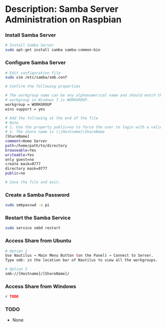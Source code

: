 # Description: Samba Server Administration on Raspbian

### Install Samba Server
```bash
# Install Samba Server
sudo apt-get install samba samba-common-bin
```

### Configure Samba Server
```bash
# Edit configuration file
sudo vim /etc/samba/smb.conf

# Confirm the following properties

# The workgroup name can be any alphanumerical name and should match the workgroup one would like to join. The default 
# workgroup in Windows 7 is WORKGROUP.
workgroup = WORKGROUP
wins support = yes

# Add the following at the end of the file
# Note
# 1. Use the property public=no to force the user to login with a valid user (pi) before accessing the shared folders.
# 2. The share name is \\[Hostname]\ShareName
[ShareName]
comment=Home Server
path=/home/path/to/directory
browseable=Yes
writeable=Yes
only guest=no
create mask=0777
directory mask=0777
public=no

# Save the file and exit.
```

### Create a Samba Password
```bash
sudo smbpasswd -a pi
```

### Restart the Samba Service
```bash
sudo service smbd restart
```

### Access Share from Ubuntu
```bash
# Option 1 
Use Nautilus → Main Menu Button (on the Panel) → Connect to Server. 
Type smb: in the location bar of Nautilus to view all the workgroups.

# Option 2
smb://[Hostname]/[ShareName]/
```

### Access Share from Windows
```bash
# TODO
```

### TODO
- None
